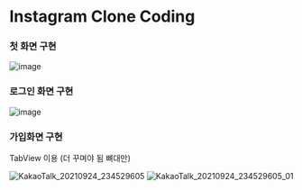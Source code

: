 # Instagram Clone Coding



### 첫 화면 구현
![image](https://user-images.githubusercontent.com/66999675/134458878-b6916703-def0-45cf-8501-b56328a62e02.png)

### 로그인 화면 구현

![image](https://user-images.githubusercontent.com/66999675/134458785-f9b9e299-660b-4878-943a-21219bc5cb09.png)

### 가입화면 구현

TabView 이용 (더 꾸며야 됨 뼈대만)

![KakaoTalk_20210924_234529605](https://user-images.githubusercontent.com/66999675/134694544-c5d23a9d-2af2-434b-bf27-04d732ae1c19.jpg)
![KakaoTalk_20210924_234529605_01](https://user-images.githubusercontent.com/66999675/134694548-9fe50687-24fc-4b74-b8cb-5ff9b73cc434.jpg)
